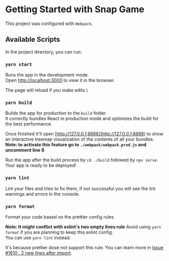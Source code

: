 # Getting Started with Snap Game
This project was configured with `Webpack`.

## Available Scripts

In the project directory, you can run:

### `yarn start`

Runs the app in the development mode.\
Open [http://localhost:3000](http://localhost:3000) to view it in the browser.

The page will reload if you make edits.\

### `yarn build`

Builds the app for production to the `build` folder.\
It correctly bundles React in production mode and optimizes the build for the best performance.

Once finished it'll open [http://127.0.0.1:8888](http://127.0.0.1:8888) to show an interactive treemap visualization of the contents of all your bundles.\
**Note: to activate this feature go to `./webpack/webpack.prod.js` and uncomment line 8**

Run the app after the build process by `cd ./build` followed by `npx serve`.\
Your app is ready to be deployed!

### `yarn lint`

Lint your files and tries to fix them, if not successful you will see the lint warnings and errors in the console.  


### `yarn format`

Format your code based on the prettier config rules

**Note: It might conflict with eslint's two empty lines rule**
Avoid using `yarn format` if you are planning to keep this eslint config.\
You can use `yarn lint` instead.

It's because prettier dose not support this rule.
You can learn more in [Issue #1610 . 2 new lines after import](https://github.com/prettier/prettier/issues/1610).
